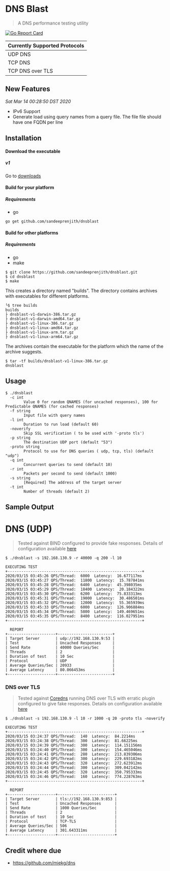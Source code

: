 # DNS Blast
> A DNS performance testing utility


[![Go Report Card](https://goreportcard.com/badge/github.com/sandeeprenjith/dnsblast)](https://goreportcard.com/report/github.com/sandeeprenjith/dnsblast)

| Currently Supported Protocols |
| ----------------------------- |
| UDP DNS                      	|
| TCP DNS                      	|
| TCP DNS over TLS             	|


## New Features

*Sat Mar 14 00:28:50 DST 2020*

* IPv6 Support
* Generate load using query names from a query file. The file file should have one FQDN per line


## Installation 

#### Download the executable

##### v1
Go to [downloads](https://github.com/sandeeprenjith/dnsblast/tree/v1/builds)

#### Build for your platform

##### Requirements

* go

```
go get github.com/sandeeprenjith/dnsblast

```

#### Build for other platforms 

##### Requirements

* go
* make

```
$ git clone https://github.com/sandeeprenjith/dnsblast.git
$ cd dnsblast
$ make
```
This creates a directory named "builds". The directory contains archives with executables for different platforms. 

```
╰$ tree builds
builds
├ dnsblast-v1-darwin-386.tar.gz
├ dnsblast-v1-darwin-amd64.tar.gz
├ dnsblast-v1-linux-386.tar.gz
├ dnsblast-v1-linux-amd64.tar.gz
├ dnsblast-v1-linux-arm.tar.gz
├ dnsblast-v1-linux-arm64.tar.gz

```
The archives contain the executable for the platform which the name of the archive suggests.

```
$ tar -tf builds/dnsblast-v1-linux-386.tar.gz
dnsblast
```


## Usage

```
$ ./dnsblast
  -c int
        Value 0 for random QNAMES (for uncached responses), 100 for Predictable QNAMES (for cached responses)
  -f string
        Input file with query names
  -l int
        Duration to run load (default 60)
  -noverify
        Skip SSL verification ( to be used with '-proto tls')
  -p string
        The destination UDP port (default "53")
  -proto string
        Protocol to use for DNS queries ( udp, tcp, tls) (default "udp")
  -q int
        Concurrent queries to send (default 10)
  -r int
        Packets per second to send (default 1000)
  -s string
        [Required] The address of the target server
  -t int
        Number of threads (default 2)
```

## Sample Output

# DNS (UDP)

> Tested against BIND configured to provide fake responses. 
> Details of configuration available [here](fake-responders/Bind)

```
$ ./dnsblast -s 192.168.130.9 -r 40000 -q 200 -l 10

EXECUTING TEST
+-----------------------------------------------------------+
2020/03/15 03:45:26 QPS/Thread:  6000  Latency:  16.677117ms
2020/03/15 03:45:27 QPS/Thread:  11800  Latency:  15.787841ms
2020/03/15 03:45:28 QPS/Thread:  6400  Latency:  45.398035ms
2020/03/15 03:45:29 QPS/Thread:  18400  Latency:  20.184322ms
2020/03/15 03:45:30 QPS/Thread:  6200  Latency:  75.833313ms
2020/03/15 03:45:31 QPS/Thread:  19000  Latency:  30.486501ms
2020/03/15 03:45:32 QPS/Thread:  12000  Latency:  55.365939ms
2020/03/15 03:45:33 QPS/Thread:  6000  Latency:  126.906884ms
2020/03/15 03:45:34 QPS/Thread:  5800  Latency:  149.469651ms
2020/03/15 03:45:35 QPS/Thread:  8400  Latency:  116.027951ms
+-----------------------------------------------------------+

  REPORT
+---------------------+------------------------+
| Target Server       | udp://192.168.130.9:53 |
| Test                | Uncached Responses     |
| Send Rate           | 40000 Queries/Sec      |
| Threads             | 2                      |
| Duration of test    | 10 Sec                 |
| Protocol            | UDP                    |
| Average Queries/Sec | 20933                  |
| Average Latency     | 80.066453ms            |
+---------------------+------------------------+
```

### DNS over TLS

> Tested against [Coredns](https://coredns.io) running DNS over TLS with erratic plugin configured to give fake responses.
> Details on configuration available [here](fake-responders/Coredns)

```
$ ./dnsblast -s 192.168.130.9 -l 10 -r 1000 -q 20 -proto tls -noverify

EXECUTING TEST
+-----------------------------------------------------------+
2020/03/15 03:24:37 QPS/Thread:  140  Latency:  84.2214ms
2020/03/15 03:24:38 QPS/Thread:  300  Latency:  81.66225ms
2020/03/15 03:24:39 QPS/Thread:  300  Latency:  114.151156ms
2020/03/15 03:24:40 QPS/Thread:  300  Latency:  154.465046ms
2020/03/15 03:24:41 QPS/Thread:  280  Latency:  213.839306ms
2020/03/15 03:24:42 QPS/Thread:  300  Latency:  229.693182ms
2020/03/15 03:24:43 QPS/Thread:  320  Latency:  272.623912ms
2020/03/15 03:24:44 QPS/Thread:  300  Latency:  309.042142ms
2020/03/15 03:24:45 QPS/Thread:  320  Latency:  350.795333ms
2020/03/15 03:24:46 QPS/Thread:  160  Latency:  774.228763ms
+-----------------------------------------------------------+

  REPORT
+---------------------+-------------------------+
| Target Server       | tls://192.168.130.9:853 |
| Test                | Uncached Responses      |
| Send Rate           | 1000 Queries/Sec        |
| Threads             | 2                       |
| Duration of test    | 10 Sec                  |
| Protocol            | TCP-TLS                 |
| Average Queries/Sec | 506                     |
| Average Latency     | 301.643311ms            |
+---------------------+-------------------------+
```

## Credit where due

* https://github.com/miekg/dns
